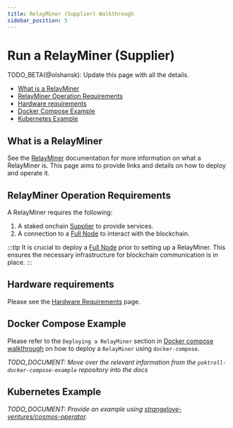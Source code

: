```yaml
---
title: RelayMiner (Supplier) Walkthrough
sidebar_position: 5
---
```


# Run a RelayMiner (Supplier) <!-- omit in toc -->

TODO_BETA(@olshansk): Update this page with all the details.

- [What is a RelayMiner](#what-is-a-relayminer)
- [RelayMiner Operation Requirements](#relayminer-operation-requirements)
- [Hardware requirements](#hardware-requirements)
- [Docker Compose Example](#docker-compose-example)
- [Kubernetes Example](#kubernetes-example)

## What is a RelayMiner

See the [RelayMiner](../../protocol/actors/relay_miner.md) documentation for more
information on what a RelayMiner is. This page aims to provide links and
details on how to deploy and operate it.

## RelayMiner Operation Requirements

A RelayMiner requires the following:

1. A staked onchain [Supplier](../../protocol/actors/supplier.md) to provide services.
2. A connection to a [Full Node](./full_node_docker.md) to interact with the blockchain.

:::tip
It is crucial to deploy a [Full Node](full_node_docker.md) prior to setting up a RelayMiner.
This ensures the necessary infrastructure for blockchain communication is in place.
:::

## Hardware requirements

Please see the [Hardware Requirements](./hardware_requirements.md#relayminer) page.

## Docker Compose Example

Please refer to the `Deploying a RelayMiner` section in [Docker compose walkthrough](../quickstart/docker_compose_walkthrough#b-creating-a-supplier-and-deploying-a-relayminer)
on how to deploy a `RelayMiner` using `docker-compose`.

_TODO_DOCUMENT: Move over the relevant information from the `poktroll-docker-compose-example` repository into the docs_

## Kubernetes Example

_TODO_DOCUMENT: Provide an example using [strangelove-ventures/cosmos-operator](https://github.com/strangelove-ventures/cosmos-operator)._
